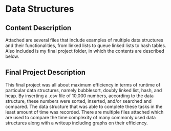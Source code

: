 # Data Structures
## Content Description
Attached are several files that include examples of multiple data structures and their functionalities, from linked lists to queue linked lists to hash tables. Also included is my final project folder, in which the contents are described below.
## Final Project Description
  This final project was all about maximum efficiency in terms of runtime of particular data structures, namely
  bubblesort, doubly linked list, hash, and heap. By inserting a .csv file of 10,000 numbers, according to the 
  data structure, these numbers were sorted, inserted, and/or searched and compared. The data structure that
  was able to complete these tasks in the least amount of time was recorded. There are multiple files attached which are used to compare the time complexity of many commonly used data structures along with a writeup including graphs on their efficiency.
 

